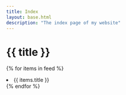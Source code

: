 ```yaml
---
title: Index
layout: base.html
description: "The index page of my website"
---
```

# {{ title }}

{% for items in feed %}
<li>
{{ items.title }}
</li>
{% endfor %}